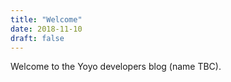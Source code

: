 ```yaml
---
title: "Welcome"
date: 2018-11-10
draft: false
---
```


Welcome to the Yoyo developers blog (name TBC).

